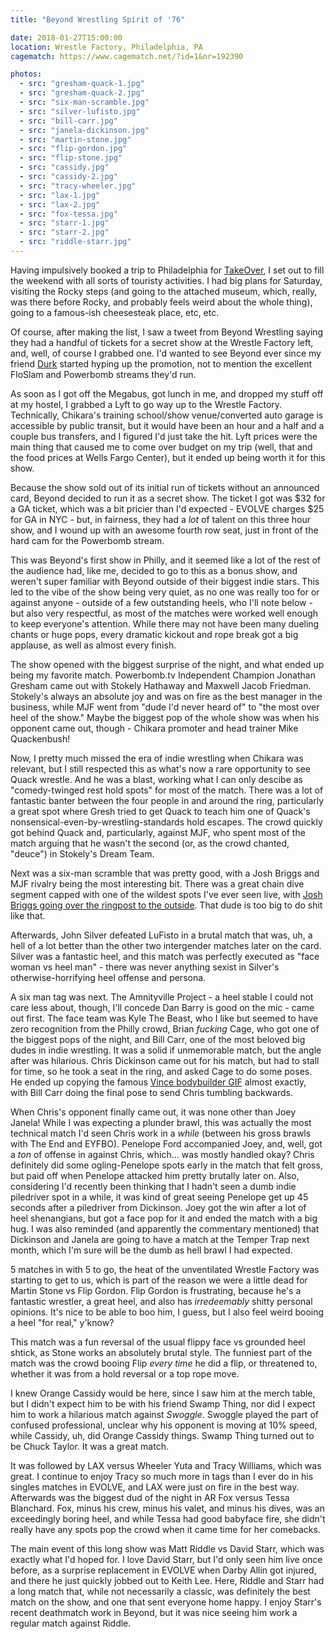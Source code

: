 ```yaml
---
title: "Beyond Wrestling Spirit of '76"

date: 2018-01-27T15:00:00
location: Wrestle Factory, Philadelphia, PA
cagematch: https://www.cagematch.net/?id=1&nr=192390

photos:
  - src: "gresham-quack-1.jpg"
  - src: "gresham-quack-2.jpg"
  - src: "six-man-scramble.jpg"
  - src: "silver-lufisto.jpg"
  - src: "bill-carr.jpg"
  - src: "janela-dickinson.jpg"
  - src: "martin-stone.jpg"
  - src: "flip-gordon.jpg"
  - src: "flip-stone.jpg"
  - src: "cassidy.jpg"
  - src: "cassidy-2.jpg"
  - src: "tracy-wheeler.jpg"
  - src: "lax-1.jpg"
  - src: "lax-2.jpg"
  - src: "fox-tessa.jpg"
  - src: "starr-1.jpg"
  - src: "starr-2.jpg"
  - src: "riddle-starr.jpg"
---
```


Having impulsively booked a trip to Philadelphia for [TakeOver](/wrestling/takeover-philadelphia), I set out to fill the weekend with all sorts of touristy activities. I had big plans for Saturday, visiting the Rocky steps (and going to the attached museum, which, really, was there before Rocky, and probably feels weird about the whole thing), going to a famous-ish cheesesteak place, etc, etc.

Of course, after making the list, I saw a tweet from Beyond Wrestling saying they had a handful of tickets for a secret show at the Wrestle Factory left, and, well, of course I grabbed one. I'd wanted to see Beyond ever since my friend [Durk](https://twitter.com/DurkHendrunkqs) started hyping up the promotion, not to mention the excellent FloSlam and Powerbomb streams they'd run.

As soon as I got off the Megabus, got lunch in me, and dropped my stuff off at my hostel, I grabbed a Lyft to go way up to the Wrestle Factory. Technically, Chikara's training school/show venue/converted auto garage is accessible by public transit, but it would have been an hour and a half and a couple bus transfers, and I figured I'd just take the hit. Lyft prices were the main thing that caused me to come over budget on my trip (well, that and the food prices at Wells Fargo Center), but it ended up being worth it for this show.

Because the show sold out of its initial run of tickets without an announced card, Beyond decided to run it as a secret show. The ticket I got was $32 for a GA ticket, which was a bit pricier than I'd expected - EVOLVE charges $25 for GA in NYC - but, in fairness, they had a _lot_ of talent on this three hour show, and I wound up with an awesome fourth row seat, just in front of the hard cam for the Powerbomb stream.

This was Beyond's first show in Philly, and it seemed like a lot of the rest of the audience had, like me, decided to go to this as a bonus show, and weren't super familiar with Beyond outside of their biggest indie stars. This led to the vibe of the show being very quiet, as no one was really too for or against anyone - outside of a few outstanding heels, who I'll note below - but also very respectful, as most of the matches were worked well enough to keep everyone's attention. While there may not have been many dueling chants or huge pops, every dramatic kickout and rope break got a big applause, as well as almost every finish.

The show opened with the biggest surprise of the night, and what ended up being my favorite match. Powerbomb.tv Independent Champion Jonathan Gresham came out with Stokely Hathaway and Maxwell Jacob Friedman. Stokely's always an absolute joy and was on fire as the best manager in the business, while MJF went from "dude I'd never heard of" to "the most over heel of the show." Maybe the biggest pop of the whole show was when his opponent came out, though - Chikara promoter and head trainer Mike Quackenbush!

Now, I pretty much missed the era of indie wrestling when Chikara was relevant, but I still respected this as what's now a rare opportunity to see Quack wrestle. And he was a blast, working what I can only descibe as "comedy-twinged rest hold spots" for most of the match. There was a lot of fantastic banter between the four people in and around the ring, particularly a great spot where Gresh tried to get Quack to teach him one of Quack's nonsensical-even-by-wrestling-standards hold escapes. The crowd quickly got behind Quack and, particularly, against MJF, who spent most of the match arguing that he wasn't the second (or, as the crowd chanted, "deuce") in Stokely's Dream Team.

Next was a six-man scramble that was pretty good, with a Josh Briggs and MJF rivalry being the most interesting bit. There was a great chain dive segment capped with one of the wildest spots I've ever seen live, with [Josh Briggs going over the ringpost to the outside](https://twitter.com/HeyImRob37/status/957336490660556804). That dude is too big to do shit like that.

Afterwards, John Silver defeated LuFisto in a brutal match that was, uh, a hell of a lot better than the other two intergender matches later on the card. Silver was a fantastic heel, and this match was perfectly executed as "face woman vs heel man" - there was never anything sexist in Silver's otherwise-horrifying heel offense and persona.

A six man tag was next. The Amnityville Project - a heel stable I could not care less about, though, I'll concede Dan Barry is good on the mic - came out first. The face team was Kyle The Beast, who I like but seemed to have zero recognition from the Philly crowd, Brian _fucking_ Cage, who got one of the biggest pops of the night, and Bill Carr, one of the most beloved big dudes in indie wrestling. It was a solid if unmemorable match, but the angle after was hilarious. Chris Dickinson came out for his match, but had to stall for time, so he took a seat in the ring, and asked Cage to do some poses. He ended up copying the famous [Vince bodybuilder GIF](https://media.giphy.com/media/LLWP1seiT4fC/giphy.gif) almost exactly, with Bill Carr doing the final pose to send Chris tumbling backwards.

When Chris's opponent finally came out, it was none other than Joey Janela! While I was expecting a plunder brawl, this was actually the most technical match I'd seen Chris work in a _while_ (between his gross brawls with The End and EYFBO). Penelope Ford accompanied Joey, and, well, got a _ton_ of offense in against Chris, which... was mostly handled okay? Chris definitely did some ogling-Penelope spots early in the match that felt gross, but paid off when Penelope attacked him pretty brutally later on. Also, considering I'd recently been thinking that I hadn't seen a dumb indie piledriver spot in a while, it was kind of great seeing Penelope get up 45 seconds after a piledriver from Dickinson. Joey got the win after a lot of heel shenangians, but got a face pop for it and ended the match with a big hug. I was also reminded (and apparently the commentary mentioned) that Dickinson and Janela are going to have a match at the Temper Trap next month, which I'm sure will be the dumb as hell brawl I had expected.

5 matches in with 5 to go, the heat of the unventilated Wrestle Factory was starting to get to us, which is part of the reason we were a little dead for Martin Stone vs Flip Gordon. Flip Gordon is frustrating, because he's a fantastic wrestler, a great heel, and also has _irredeemably_ shitty personal opinions. It's nice to be able to boo him, I guess, but I also feel weird booing a heel "for real," y'know?

This match was a fun reversal of the usual flippy face vs grounded heel shtick, as Stone works an absolutely brutal style. The funniest part of the match was the crowd booing Flip _every time_ he did a flip, or threatened to, whether it was from a hold reversal or a top rope move.

I knew Orange Cassidy would be here, since I saw him at the merch table, but I didn't expect him to be with his friend Swamp Thing, nor did I expect him to work a hilarious match against _Swoggle_. Swoggle played the part of confused professional, unclear why his opponent is moving at 10% speed, while Cassidy, uh, did Orange Cassidy things. Swamp Thing turned out to be Chuck Taylor. It was a great match.

It was followed by LAX versus Wheeler Yuta and Tracy Williams, which was great. I continue to enjoy Tracy so much more in tags than I ever do in his singles matches in EVOLVE, and LAX were just on fire in the best way. Afterwards was the biggest dud of the night in AR Fox versus Tessa Blanchard. Fox, minus his crew, minus his valet, and minus his dives, was an exceedingly boring heel, and while Tessa had good babyface fire, she didn't really have any spots pop the crowd when it came time for her comebacks.

The main event of this long show was Matt Riddle vs David Starr, which was exactly what I'd hoped for. I love David Starr, but I'd only seen him live once before, as a surprise replacement in EVOLVE when Darby Allin got injured, and there he just quickly jobbed out to Keith Lee. Here, Riddle and Starr had a long match that, while not necessarily a classic, was definitely the best match on the show, and one that sent everyone home happy. I enjoy Starr's recent deathmatch work in Beyond, but it was nice seeing him work a regular match against Riddle.


